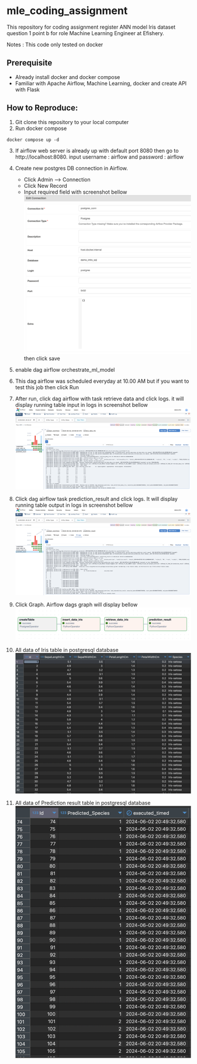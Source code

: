 # mle_coding_assignment
This repository for coding assignment register ANN model Iris dataset question 1 point b for role Machine Learning Engineer at Efishery.

Notes : This code only tested on docker
## Prerequisite
- Already install docker and docker compose
- Familiar with Apache Airflow, Machine Learning, docker and create API with Flask

## How to Reproduce:
1. Git clone this repository to your local computer
2. Run docker compose
```
docker compose up -d
```
3. If airflow web server is already up with default port 8080 then go to http://localhost:8080. input username : airflow and password : airflow
4. Create new postgres DB connection in Airflow.
    - Click Admin --> Connection
    - Click New Record
    - Input required field with screenshot bellow
    ![postgres db conn airflow](https://github.com/saipulrx/mle_coding_assignment/blob/main/assets/postgres_conn_airflow.png) then click save
5. enable dag airflow orchestrate_ml_model
6. This dag airflow was scheduled everyday at 10.00 AM but if you want to test this job then click Run
7. After run, click dag airflow with task retrieve data and click logs.
it will display running table input in logs in screenshot bellow
![read table input](https://github.com/saipulrx/mle_coding_assignment/blob/main/assets/logs_table_input.png)

4. Click dag airflow task prediction_result and click logs. It will display running table output in logs in screenshot bellow
![write table output](https://github.com/saipulrx/mle_coding_assignment/blob/main/assets/logs_table_output.png)

5. Click Graph. Airflow dags graph will display bellow
![airflow dags graph](https://github.com/saipulrx/mle_coding_assignment/blob/main/assets/graph_dags_airflow.png)

6. All data of Iris table in postgresql database
![data in iris table](https://github.com/saipulrx/mle_coding_assignment/blob/main/assets/iris_table.png)

7. All data of Prediction result table in postgresql database
![data in prediction table](https://github.com/saipulrx/mle_coding_assignment/blob/main/assets/prediction_table.png)

    
